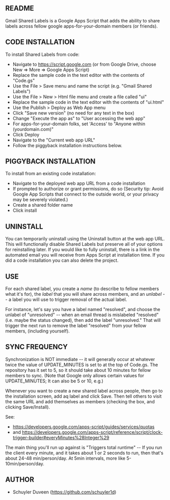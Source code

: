 README
------

Gmail Shared Labels is a Google Apps Script that adds the ability to
share labels across fellow google apps-for-your-domain members (or friends).

CODE INSTALLATION
-----------------
To install Shared Labels from code:

 * Navigate to https://script.google.com (or from Google Drive, choose New => More => Google Apps Script)
 * Replace the sample code in the text editor with the contents of "Code.gs"
 * Use the File > Save menu and name the script (e.g. "Gmail Shared Labels")
 * Use the File > New > Html file menu and create a file called "ui"
 * Replace the sample code in the text editor with the contents of "ui.html"
 * Use the Publish > Deploy as Web App menu
 * Click "Save new version" (no need for any text in the box)
 * Change "Execute the app as" to "User accessing the web app"
 * For apps-for-your-domain folks, set 'Access' to "Anyone within (yourdomain.com)"
 * Click Deploy
 * Navigate to the "Current web app URL"
 * Follow the piggyback installation instructions below.


PIGGYBACK INSTALLATION
----------------------
To install from an existing code installation:

 * Navigate to the deployed web app URL from a code installation
 * If prompted to authorize or grant permissions, do so (Security tip: Avoid Google App Scripts that connect to the outside world, or your privacy may be severely violated.)
 * Create a shared folder name
 * Click install


UNINSTALL
---------
You can temporarily uninstall using the Uninstall button at the web app URL.
This will functionally disable Shared Labels but preserve all of your options
for reinstalling later. If you would like to fully uninstall,
there is a link in the automated email you will receive from Apps Script
at installation time. If you did a code installation you can also delete
the project.


USE
---

For each shared label, you create a *name* (to describe to fellow
members what it's for), the *label* that you will share across
members, and an *unlabel* -- a label you will use to trigger removal
of the actual label.

For instance, let's say you have a label named "resolved", and choose
the unlabel of "unresolved" -- when an email thread is mislabeled
"resolved" (i.e. maybe the status changed), then add the label
"unresolved."  That will trigger the next run to remove the label
"resolved" from your fellow members, (including yourself).

SYNC FREQUENCY
--------------

Synchronization is NOT immediate -- it will generally occur at
whatever twice the value of UPDATE_MINUTES is set to at the top of
Code.gs.  The repository has it set to 5, so it should take about 10
minutes for fellow members to sync.
(Note that Google only allows certain values for UPDATE_MINUTES;
 It can also be 5 or 10, e.g.)

Whenever you want to create a new shared label across people, then go
to the installation screen, add aq label and click Save.  Then tell
others to visit the same URL and add themselves as members (checking
the box, and clicking Save/Install).

See:

 * https://developers.google.com/apps-script/guides/services/quotas
 * and https://developers.google.com/apps-script/reference/script/clock-trigger-builder#everyMinutes%28Integer%29

The main thing you'll run up against is "Triggers total runtime" -- If you
run the client every minute, and it takes about 1 or 2 seconds to run, then
that's about 24-48 min/person/day.  At 5min intervals, more like 5-10min/person/day.

AUTHOR
------

* Schuyler Duveen (https://github.com/schuyler1d)
